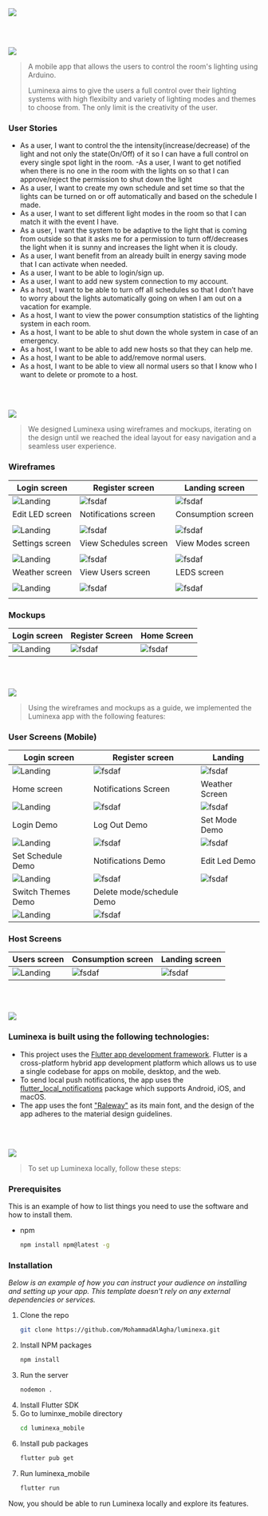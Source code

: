 <img src="./readme/title1.svg"/>

<br><br>

<!-- project philosophy -->
<img src="./readme/title2.svg"/>

> A mobile app that allows the users to control the room's lighting using Arduino.
>
> Luminexa aims to give the users a full control over their lighting systems with high flexibilty and variety of lighting modes and themes to choose from. The only limit is the creativity of the user.

### User Stories

- As a user, I want to control the the intensity(increase/decrease) of the light and not only the state(On/Off) of it so I can have a full control on every single spot light in the room.
  -As a user, I want to get notified when there is no one in the room with the lights on so that I can approve/reject the permission to shut down the light
- As a user, I want to create my own schedule and set time so that the lights can be turned on or off automatically and based on the schedule I made.
- As a user, I want to set different light modes in the room so that I can match it with the event I have.
- As a user, I want the system to be adaptive to the light that is coming from outside so that it asks me for a permission to turn off/decreases the light when it is sunny and increases the light when it is cloudy.
- As a user, I want benefit from an already built in energy saving mode that I can activate when needed.
- As a user, I want to be able to login/sign up.
- As a user, I want to add new system connection to my account.
- As a host, I want to be able to turn off all schedules so that I don’t have to worry about the lights automatically going on when I am out on a vacation for example.
- As a host, I want to view the power consumption statistics of the lighting system in each room.
- As a host, I want to be able to shut down the whole system in case of an emergency.
- As a host, I want to be able to add new hosts so that they can help me.
- As a host, I want to be able to add/remove normal users.
- As a host, I want to be able to view all normal users so that I know who I want to delete or promote to a host.

<br><br>

<!-- Prototyping -->
<img src="./readme/title3.svg"/>

> We designed Luminexa using wireframes and mockups, iterating on the design until we reached the ideal layout for easy navigation and a seamless user experience.

### Wireframes

| Login screen                            | Register screen                               | Landing screen                                   |
| --------------------------------------- | --------------------------------------------- | ------------------------------------------------ |
| ![Landing](./readme/SignIn_figma.png)   | ![fsdaf](./readme/SignUp_Figma.png)           | ![fsdaf](./readme/Home_Figma.png)                |
| Edit LED screen                         | Notifications screen                          | Consumption screen                               |
|                                         |                                               |                                                  |
| ![Landing](./readme/LEDS_figma.png)     | ![fsdaf](./readme/Notifications_figma.png)    | ![fsdaf](./readme/Power%20Consumption_figma.png) |
| Settings screen                         | View Schedules screen                         | View Modes screen                                |
|                                         |                                               |                                                  |
| ![Landing](./readme/Settings_figma.png) | ![fsdaf](./readme/View%20Schedules_figma.png) | ![fsdaf](./readme/View%20Modes_figma.png_)       |
| Weather screen                          | View Users screen                             | LEDS screen                                      |
|                                         |                                               |                                                  |
| ![Landing](./readme/Weather_figma.png)  | ![fsdaf](./readme/Users_figma.png)            | ![fsdaf](./readme/LEDS_figma.png)                |
|                                         |

### Mockups

| Login screen                                | Register Screen                           | Home Screen                             |
| ------------------------------------------- | ----------------------------------------- | --------------------------------------- |
| ![Landing](./readme/SignIn_figmaMockUp.png) | ![fsdaf](./readme/SignUp_FigmaMockUp.png) | ![fsdaf](./readme/Home_figmaMockUp.png) |

<br><br>

<!-- Implementation -->
<img src="./readme/title4.svg"/>

> Using the wireframes and mockups as a guide, we implemented the Luminexa app with the following features:

### User Screens (Mobile)

| Login screen                                              | Register screen                                          | Landing                                             |
| --------------------------------------------------------- | -------------------------------------------------------- | --------------------------------------------------- |
| ![Landing](./readme/Login.jpg)                            | ![fsdaf](./readme/SignUp.jpg)                            | ![fsdaf](./readme/home.jpg)                         |
| Home screen                                               | Notifications Screen                                     | Weather Screen                                      |
| ![Landing](./readme/System.jpg)                           | ![fsdaf](./readme/Notifications.jpg)                     | ![fsdaf](./readme/Weather.jpg)                      |
| Login Demo                                                | Log Out Demo                                             | Set Mode Demo                                       |
| ![Landing](<./readme/LogIn_AdobeExpress%20(1).gif>)       | ![fsdaf](<./readme/LogOut_AdobeExpress%20(1).gif>)       | ![fsdaf](<./readme/SetMode_AdobeExpress%20(1).gif>) |
| Set Schedule Demo                                         | Notifications Demo                                       | Edit Led Demo                                       |
| ![Landing](<./readme/SetSchedule_AdobeExpress%20(1).gif>) | ![fsdaf](<./readme/Notification_AdobeExpress%20(1).gif>) | ![fsdaf](<./readme/EditLed_AdobeExpress%20(1).gif>) |
| Switch Themes Demo                                        | Delete mode/schedule Demo                                |
| ![Landing](./readme/Theme_AdobeExpress.gif)               | ![fsdaf](<./readme/Delete_AdobeExpress%20(3).gif>)       |

### Host Screens

| Users screen                   | Consumption screen           | Landing screen                    |
| ------------------------------ | ---------------------------- | --------------------------------- |
| ![Landing](./readme/Users.jpg) | ![fsdaf](./readme/Graph.jpg) | ![fsdaf](./readme/SystemHost.jpg) |

<br><br>

<!-- Tech stack -->
<img src="./readme/title5.svg"/>

### Luminexa is built using the following technologies:

- This project uses the [Flutter app development framework](https://flutter.dev/). Flutter is a cross-platform hybrid app development platform which allows us to use a single codebase for apps on mobile, desktop, and the web.
- To send local push notifications, the app uses the [flutter_local_notifications](https://pub.dev/packages/flutter_local_notifications) package which supports Android, iOS, and macOS.
- The app uses the font ["Raleway"](https://fonts.google.com/specimen/Work+Sans) as its main font, and the design of the app adheres to the material design guidelines.

<br><br>

<!-- How to run -->
<img src="./readme/title6.svg"/>

> To set up Luminexa locally, follow these steps:

### Prerequisites

This is an example of how to list things you need to use the software and how to install them.

- npm
  ```sh
  npm install npm@latest -g
  ```

### Installation

_Below is an example of how you can instruct your audience on installing and setting up your app. This template doesn't rely on any external dependencies or services._

1. Clone the repo
   ```sh
   git clone https://github.com/MohammadAlAgha/luminexa.git
   ```
2. Install NPM packages
   ```sh
   npm install
   ```
3. Run the server
   ```sh
   nodemon .
   ```
4. Install Flutter SDK
5. Go to luminxe_mobile directory
   ```sh
   cd luminexa_mobile
   ```
6. Install pub packages
   ```sh
   flutter pub get
   ```
7. Run luminexa_mobile
   ```sh
   flutter run
   ```

Now, you should be able to run Luminexa locally and explore its features.
